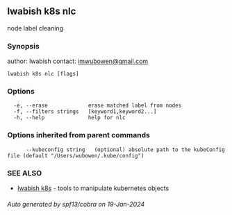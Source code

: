## lwabish k8s nlc

node label cleaning

### Synopsis

author: lwabish 
contact: imwubowen@gmail.com

```
lwabish k8s nlc [flags]
```

### Options

```
  -e, --erase             erase matched label from nodes
  -f, --filters strings   [keyword1,keyword2...]
  -h, --help              help for nlc
```

### Options inherited from parent commands

```
      --kubeconfig string   (optional) absolute path to the kubeConfig file (default "/Users/wubowen/.kube/config")
```

### SEE ALSO

* [lwabish k8s](lwabish_k8s.md)	 - tools to manipulate kubernetes objects

###### Auto generated by spf13/cobra on 19-Jan-2024

